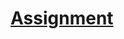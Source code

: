 # [Assignment](https://www.theodinproject.com/courses/javascript/lessons/testing-practice#assignment)